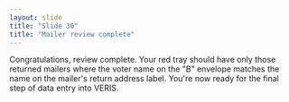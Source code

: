 ```yaml
---
layout: slide
title: "Slide 30"
title: "Mailer review complete"
---
```


Congratulations, review complete. Your red tray should have only those returned mailers where the voter name on the "B" envelope matches the name on the mailer's return address label. You're now ready for the final step of data entry into VERIS.